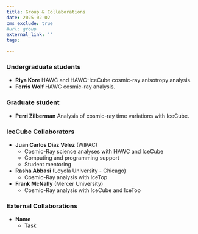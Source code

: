 ```yaml
---
title: Group & Collaborations
date: 2025-02-02
cms_exclude: true
#url: group
external_link: ''
tags:

---
```


### Undergraduate students
- **Riya Kore** HAWC and HAWC-IceCube cosmic-ray anisotropy analysis.
- **Ferris Wolf** HAWC cosmic-ray analysis.

### Graduate student
- **Perri Zilberman** Analysis of cosmic-ray time variations with IceCube.

### IceCube Collaborators
- **Juan Carlos Díaz Vélez** (WIPAC)
  - Cosmic-Ray science analyses with HAWC and IceCube
  - Computing and programming support
  - Student mentoring
- **Rasha Abbasi** (Loyola University - Chicago)
  - Cosmic-Ray analysis with IceTop
- **Frank McNally** (Mercer University)
  - Cosmic-Ray analysis with IceCube and IceTop
 
### External Collaborations
- **Name**
  - Task


<!--more-->
